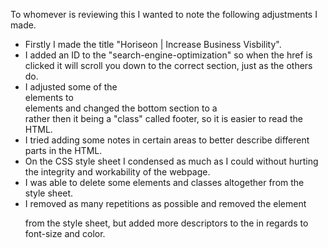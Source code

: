 To whomever is reviewing this I wanted to note the following adjustments I made. 
- Firstly I made the title "Horiseon | Increase Business Visbility".
- I added an ID to the "search-engine-optimization" so when the href is clicked it will scroll you down to the correct section, just as the others do. 
- I adjusted some of the <div> elements to <section> elements and changed the bottom section to a <footer> rather then it being a "class" called footer, so it is easier to read the HTML.
- I tried adding some notes in certain areas to better describe different parts in the HTML.
- On the CSS style sheet I condensed as much as I could without hurting the integrity and workability of the webpage. 
- I was able to delete some elements and classes altogether from the style sheet. 
- I removed as many repetitions as possible and removed the element <p> from the style sheet, but added more descriptors to the <body> in regards to font-size and color.